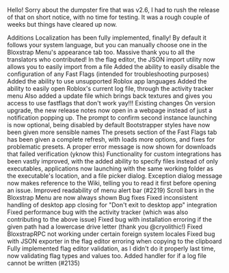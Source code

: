 Hello! Sorry about the dumpster fire that was v2.6, I had to rush the release of that on short notice, with no time for testing. It was a rough couple of weeks but things have cleared up now.

Additions
Localization has been fully implemented, finally! By default it follows your system language, but you can manually choose one in the Bloxstrap Menu's appearance tab too. Massive thank you to all the translators who contributed!
In the flag editor, the JSON import utility now allows you to easily import from a file
Added the ability to easily disable the configuration of any Fast Flags (intended for troubleshooting purposes)
Added the ability to use unsupported Roblox app languages
Added the ability to easily open Roblox's current log file, through the activity tracker menu
Also added a update file which brings back textures and gives you access to use fastflags that don't work yay!!!
Existing changes
On version upgrade, the new release notes now open in a webpage instead of just a notification popping up.
The prompt to confirm second instance launching is now optional, being disabled by default
Bootstrapper styles have now been given more sensible names
The presets section of the Fast Flags tab has been given a complete refresh, with loads more options, and fixes for problematic presets.
A proper error message is now shown for downloads that failed verification (yknow this)
Functionality for custom integrations has been vastly improved, with the added ability to specify files instead of only executables, applications now launching with the same working folder as the executable's location, and a file picker dialog.
Exception dialog message now makes reference to the Wiki, telling you to read it first before opening an issue.
Improved readability of menu alert bar (#2219)
Scroll bars in the Bloxstrap Menu are now always shown
Bug fixes
Fixed inconsistent handling of desktop app closing for "Don't exit to desktop app" integration
Fixed performance bug with the activity tracker (which was also contributing to the above issue)
Fixed bug with installation erroring if the given path had a lowercase drive letter (thank you @cryolithic!)
Fixed BloxstrapRPC not working under certain foreign system locales
Fixed bug with JSON exporter in the flag editor erroring when copying to the clipboard
Fully implemented flag editor validation, as I didn't do it properly last time, now validating flag types and values too.
Added handler for if a log file cannot be written (#2135)

